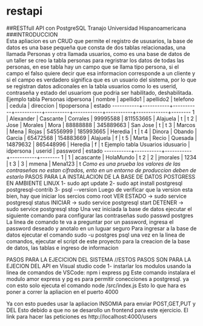# restapi
##RESTfull API con PostgreSQL Tranajo Universidad Hispanoamericana
###INTRODUCCION <br>
Esta apliacion es un CRUD que permite el registro de ususarios, la base de datos es una base pequeña que consta de dos tablas relacionadas, una llamada Personas y otra llamada usuarios,
como es una base de datos de un taller se creo la tabla personas para regristrar los datos de todas las personas, en ese tabla hay un campo que se llama tipo persona, si el campo el falso
quiere decir que esa informacion corresponde a un cliente y si el campo es verdadero significa que es un usuario del sistema, por lo que se registran datos adiconales en la tabla usuarios
como lo es userid, contraseña y estado del usuariom que podria ser habilitado, deshabilitada.
Ejemplo tabla Personas
 idpersona |  nombre   | apellido1 | apellido2 | telefono |   cedula   | direccion | tipopersona | estado
-----------+-----------+-----------+-----------+----------+------------+-----------+-------------+--------
         1 | Alexander | Cascante  | Corrales  | 99995588 |  811553665 | Alajuela  | t           | t
         2 | Jose      | Morales   | Mora      | 88888888 |  345889663 | San Jose  | t           | t
         3 | Marcos    | Mena      | Rojas     | 54556999 |  185993665 | Heredia   | t           | t
         4 | Dinora    | Obando    | Garcia    | 65472568 |  154883669 | Alajuela  | f           | t
         5 | Marta     | Recio     | Quesada   | 14879632 |  865448996 | Heredia   | f           | t
Ejemplo tabla Usuarios
 idusuario | idpersona |  userid   | password  | estado
-----------+-----------+-----------+-----------+--------
         1 |         1 | acascante | HolaMundo | t
         2 |         2 | jmorales  | 1234      | t
         3 |         3 | mmena     | Mena123   | t
*Como es una prueba los valores de las contraseñas no estan cifrados, ento en un entorno de produccion deben de estarlo*
PASOS PARA LA INSTALACION DE LA BASE DE DATOS POSTGRESS EN AMBIENTE LINUX
1- sudo apt update
2- sudo apt install postgresql postgresql-contrib
3- psql --version
Luego de verificar que la version esta bien, hay que iniciar los sercios como root
VER ESTADO -> sudo service postgresql status
INICIAR -> sudo service postgresql start
DETENER -> sudo service postgresql stop
Una vez iniciada la base de datos ejecutar el siguiente comando para configurar las contraseñas
sudo passwd postgres
La linea de comando te va a preguntar por un password, ingresa el password deseado y anotalo en un luguar seguro
Para ingresar a la base de datos ejecutar el comando
sudo -u postgres psql
una vez en la linea de comandos, ejecutar el script de este proyecto para la creacion de la base de datos, las tablas e ingreso de informacion

PASOS PARA LA EJECICION DEL SISTEMA //ESTOS PASOS SON PARA LA EJECION DEL API en Visual studio code
1- instarlar los modulos usando la linea de comandos de VSCode:
  npm i express pg
Este comando instalara el modulo amor express y pg es para permitir conecciones a postgresql.
ya con esto solo ejecuta el comando
  node /src/index.js
Esto lo que hara es poner a correr la apliacion en el puerto 4000

Ya con esto puedes usar la apliacion INSOMIA para enviar POST,GET,PUT y DEL Esto debido a que no se desarollo un frontend para este ejercicio.
El link para hacer las peticiones es http://localhost:4000/users

